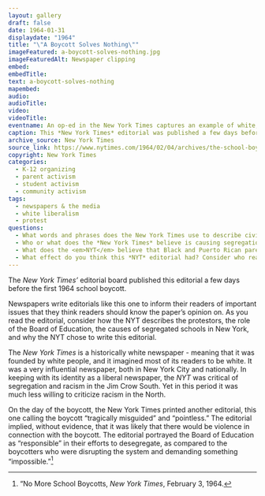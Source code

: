 ```yaml
---
layout: gallery
draft: false
date: 1964-01-31
displaydate: "1964"
title: "\"A Boycott Solves Nothing\""
imageFeatured: a-boycott-solves-nothing.jpg
imageFeaturedAlt: Newspaper clipping
embed: 
embedTitle: 
text: a-boycott-solves-nothing
mapembed: 
audio: 
audioTitle: 
video: 
videoTitle: 
eventname: An op-ed in the New York Times captures an example of white, liberal New Yorkers' resistance to desegregation. 
caption: This *New York Times* editorial was published a few days before the February 3, 1954 boycott. It captures one example of white, liberal New Yorkers' resistance to desegregation. 
archive_source: New York Times
source_link: https://www.nytimes.com/1964/02/04/archives/the-school-boycott.html
copyright: New York Times
categories:
  - K-12 organizing
  - parent activism
  - student activism
  - community activism
tags:
  - newspapers & the media
  - white liberalism
  - protest
questions:
  - What words and phrases does the New York Times use to describe civil rights activists and Black and Latinx parents and children? What words and phrases does the New York Times use to describe the mayor and the Board of Education? 
  - Who or what does the *New York Times* believe is causing segregation in New York, or interfering with desegregation? 
  - What does the <em>NYT</em> believe that Black and Puerto Rican parents and children should do to improve education? How does this editorial in the New York Times compare to the coverage of the boycott by the Amsterdam News? [link to that document set here] 
  - What effect do you think this *NYT* editorial had? Consider who reads the NYT and how many people read it.
---
```

 
The *New York Times’* editorial board published this editorial a few days before the first 1964 school boycott.

Newspapers write editorials like this one to inform their readers of important issues that they think readers should know the paper’s opinion on. As you read the editorial, consider how the NYT describes the protestors, the role of the Board of Education, the causes of segregated schools in New York, and why the NYT chose to write this editorial.

The *New York Times* is a historically white newspaper - meaning that it was founded by white people, and it imagined most of its readers to be white. It was a very influential newspaper, both in New York City and nationally. In keeping with its identity as a liberal newspaper, the *NYT* was critical of segregation and racism in the Jim Crow South. Yet in this period it was much less willing to criticize racism in the North.

On the day of the boycott, the New York Times printed another editorial, this one calling the boycott “tragically misguided” and “pointless.” The editorial implied, without evidence, that it was likely that there would be violence in connection with the boycott. The editorial portrayed the Board of Education as “responsible” in their efforts to desegregate, as compared to the boycotters who were disrupting the system and demanding something “impossible.”[^1]

[^1]: “No More School Boycotts, *New York Times*, February 3, 1964.
